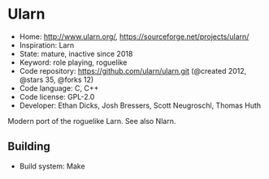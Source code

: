 # Ularn

- Home: http://www.ularn.org/, https://sourceforge.net/projects/ularn/
- Inspiration: Larn
- State: mature, inactive since 2018
- Keyword: role playing, roguelike
- Code repository: https://github.com/ularn/ularn.git (@created 2012, @stars 35, @forks 12)
- Code language: C, C++
- Code license: GPL-2.0
- Developer: Ethan Dicks, Josh Bressers, Scott Neugroschl, Thomas Huth

Modern port of the roguelike Larn.
See also Nlarn.

## Building

- Build system: Make

